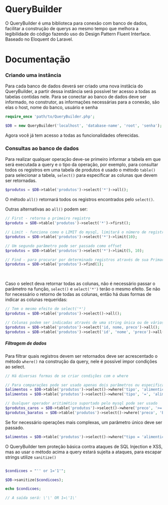 # QueryBuilder
O QueryBuilder é uma biblioteca para conexão com banco de dados, facilitar a construção de querys ao mesmo tempo que melhora a legibilidade do código fazendo uso do Design Pattern Fluent Interface. Baseado no Eloquent do Laravel.

# Documentação

<h3>Criando uma instância</h3>
<p>Para cada banco de dados deverá ser criado uma nova instâcia do QueryBuilder, a partir dessa instância será possível ter acesso a todas as tabelas contidas nele. Para se conectar ao banco de dados deve ser informado, no construtor, as informações necessárias para a conexão, são elas o host, nome do banco, usuário e senha</p>

```php
require_once 'path/to/QueryBuilder.php';

$DB = new QueryBuilder('localhost', 'database-name', 'root', 'senha');
```

<p>Agora você já tem acesso a todas as funcionalidades oferecidas.</p>

<h3>Consultas ao banco de dados</h3>
<p></p>
<p>Para realizar qualquer operação deve-se primeiro informar a tabela em que será executada a query e o tipo da operação, por exemplo, para consultar todos os registros em uma tabela de produtos é usado o método <code>table()</code> para selecionar a tabela, <code>select()</code> para especificar as colunas que devem ser retornadas.</p>

```php
$produtos = $DB->table('produtos')->select('*')->all();
```
<p>O método <code>all()</code> retornará todos os registros encontrados pelo <code>select()</code>.</p>
<p>Outras alternativas ao <code>all()</code> podem ser:</p>

```php
// First - retorna o primeiro registro
$produto = $DB->table('produtos')->select('*')->first();

// Limit - funciona como o LIMIT do mysql, limitará o número de registros retornados
$produtos = $DB->table('produtos')->select('*')->limit(10);

// Um segundo parâmetro pode ser passado como offset
$produtos = $DB->table('produtos')->select('*')->limit(5, 10);

// Find - para procurar por determinado registros através de sua Primary Key
$produtos = $DB->table('produtos')->find(1);
```
<br>

<p>Caso o select deva retornar todas as colunas, não é necessário passar o parâmetro na função, <code>select()</code> e <code>select('*')</code> terão o mesmo efeito. Se não for necessário o retorno de todas as colunas, então há duas formas de indicar as colunas requeridas:</p>

```php
// Tem o mesmo efeito de select('*')
$produtos = $DB->table('produtos')->select()->all();

// Colunas podem ser indicadas através de uma string única ou de vários parâmetros
$produtos = $DB->table('produtos')->select('id, nome, preco')->all();
$produtos = $DB->table('produtos')->select('id', 'nome', 'preco')->all();
```
<h5>Filtragem de dados</h5>
<p>Para filtrar quais registros devem ser retornados deve ser acrescentado o método <code>where()</code> na construção da query, nele é possível impor condições ao select.</p>

```php
// Há diversas formas de se criar condições com o where

// Para comparações pode ser usado apenas dois parâmetros ou especifica-lo
$alimentos = $DB->table('produtos')->select()->where('tipo', 'alimenticio')->all();
$alimentos = $DB->table('produtos')->select()->where('tipo', '=', 'alimenticio')->all();

// Qualquer operador aritimético suportado pelo mysql pode ser usado 
$produtos_caros = $DB->table('produtos')->select()->where('preco', '>=', '500')->all();
$produtos_baratos = $DB->table('produtos')->select()->where('preco', 'BETWEEN', '1', '500')->all();
```

<p>Se for necessário operações mais complexas, um parâmetro único deve ser passado.</p>

```php
$alimentos = $DB->table('produtos')->select()->where("tipo = 'alimenticio' and preco >= '500'")->all();
```

<p>O QueryBuilder tem proteção básica contra ataques de SQL Injection e XSS, mas ao usar o método acima a query estará sujeita a ataques, para escapar strings utilize <code>sanitize()</code></p>

```php

$condicoes = "'' or 1='1'";

$DB->sanitize($condicoes);

echo $condicoes;

// A saída será: \'\' OR 1=\'1\'
```
